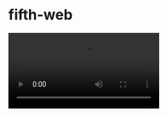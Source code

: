 # fifth-web
![vido2](https://github.com/ZX0809/fifth-web/blob/main/don't%20wast%20your%20time%20to%20shap.mp4)

